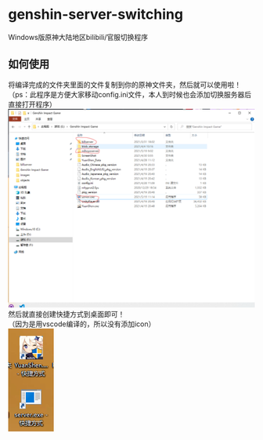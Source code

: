 # genshin-server-switching
Windows版原神大陆地区bilibili/官服切换程序

## 如何使用
将编译完成的文件夹里面的文件复制到你的原神文件夹，然后就可以使用啦！
（ps：此程序是方便大家移动config.ini文件，本人到时候也会添加切换服务器后直接打开程序）
![移动文件夹](截图/move.png)<br>
然后就直接创建快捷方式到桌面即可！<br>
（因为是用vscode编译的，所以没有添加icon）<br>
![快捷方式](截图/kuaijie.png)
